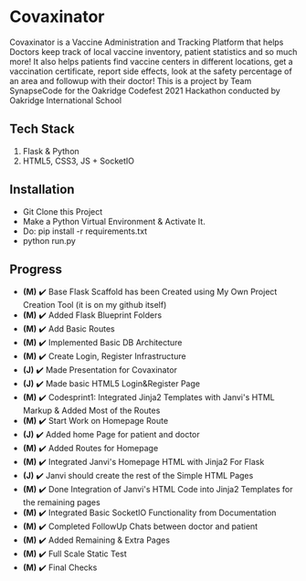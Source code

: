 # Covaxinator 
Covaxinator is a Vaccine Administration and Tracking Platform that helps Doctors keep track of local vaccine inventory, patient statistics and so much more! It also helps patients find vaccine centers in different locations, get a vaccination certificate, report side effects, look at the safety percentage of an area and followup with their doctor!
This is a project by Team SynapseCode for the Oakridge Codefest 2021 Hackathon conducted by Oakridge International School

## Tech Stack
1. Flask & Python
2. HTML5, CSS3, JS + SocketIO

## Installation
- Git Clone this Project
- Make a Python Virtual Environment & Activate It.
- Do: pip install -r requirements.txt
- python run.py

## Progress
- **(M)** ✔️ Base Flask Scaffold has been Created using My Own Project Creation Tool (it is on my github itself)
- **(M)** ✔️ Added Flask Blueprint Folders
- **(M)** ✔️ Add Basic Routes
- **(M)** ✔️ Implemented Basic DB Architecture
- **(M)** ✔️ Create Login, Register Infrastructure
- **(J)** ✔️ Made Presentation for Covaxinator
- **(J)** ✔️ Made basic HTML5 Login&Register Page
- **(M)** ✔️ Codesprint1: Integrated Jinja2 Templates with Janvi's HTML Markup & Added Most of the Routes
- **(M)** ✔️ Start Work on Homepage Route
- **(J)** ✔️ Added home Page for patient and doctor
- **(M)** ✔️ Added Routes for Homepage
- **(M)** ✔️ Integrated Janvi's Homepage HTML with Jinja2 For Flask
- **(J)** ✔️ Janvi should create the rest of the Simple HTML Pages
- **(M)** ✔️ Done Integration of Janvi's HTML Code into Jinja2 Templates for the remaining pages
- **(M)** ✔️ Integrated Basic SocketIO Functionality from Documentation
- **(M)** ✔️ Completed FollowUp Chats between doctor and patient
- **(M)** ✔️ Added Remaining & Extra Pages
- **(M)** ✔️ Full Scale Static Test
- **(M)** ✔️ Final Checks
